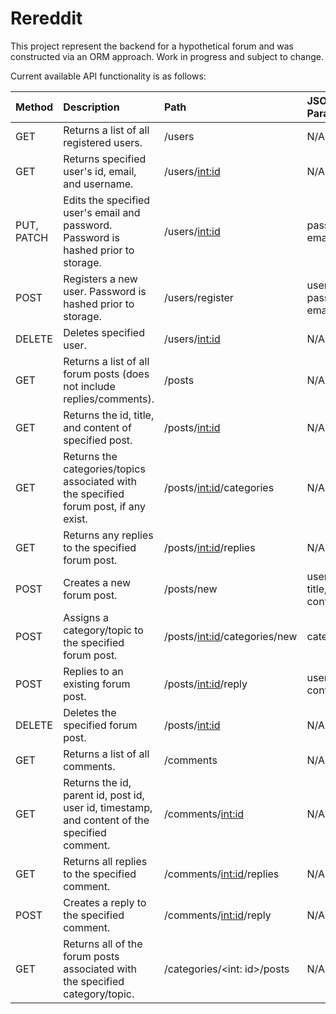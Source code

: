 # Rereddit

This project represent the backend for a hypothetical forum and was constructed via an ORM approach. Work in progress and subject to change.

Current available API functionality is as follows:

| Method    | Description                                                                           | Path                        | JSON Input Parameters    |
|:-------   |:------------                                                                          |:----------------------------|:------------             |
| GET       | Returns a list of all registered users.                                               | /users                      | N/A                      |
| GET       | Returns specified user's id, email, and username.                                     | /users/<int:id>             | N/A                       |
| PUT, PATCH| Edits the specified user's email and password. Password is hashed prior to storage.   | /users/<int:id>             | password, email           |
| POST      | Registers a new user. Password is hashed prior to storage.                            | /users/register             | username, password, email |
| DELETE    | Deletes specified user.                                                               | /users/<int:id>             | N/A                       |
| GET       | Returns a list of all forum posts (does not include replies/comments).                | /posts                      | N/A                       |
| GET       | Returns the id, title, and content of specified post.                                 | /posts/<int:id>             | N/A                       |
| GET       | Returns the categories/topics associated with the specified forum post, if any exist. | /posts/<int:id>/categories  | N/A                       |
| GET       | Returns any replies to the specified forum post.                                      | /posts/<int:id>/replies     | N/A                       |
| POST      | Creates a new forum post.                                                             | /posts/new                  | user_id, title, content   |
| POST      | Assigns a category/topic to the specified forum post.                                 | /posts/<int:id>/categories/new | category_id            |
| POST      | Replies to an existing forum post.                                                    | /posts/<int:id>/reply       | user_id, content          |
| DELETE    | Deletes the specified forum post.                                                     | /posts/<int:id>             | N/A                       |
| GET       | Returns a list of all comments.                                                       | /comments                   | N/A                       |
| GET       | Returns the id, parent id, post id, user id, timestamp, and content of the specified comment. | /comments/<int:id>  | N/A                       |
| GET       | Returns all replies to the specified comment.                                         | /comments/<int:id>/replies  | N/A                       |
| POST      | Creates a reply to the specified comment.                                             | /comments/<int:id>/reply    | N/A                       |
| GET       | Returns all of the forum posts associated with the specified category/topic.          | /categories/<int: id>/posts | N/A                       |
